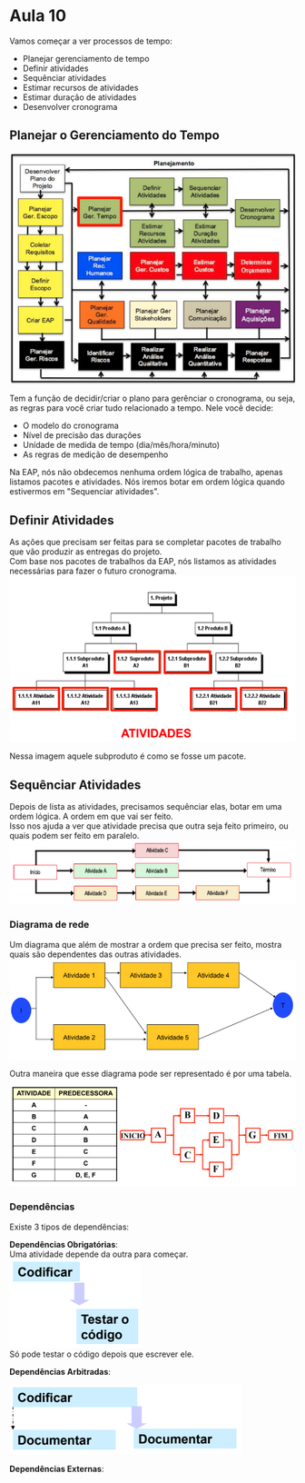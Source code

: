 # Aula 10
Vamos começar a ver processos de tempo:  
* Planejar gerenciamento de tempo  
* Definir atividades  
* Sequênciar atividades  
* Estimar recursos de atividades  
* Estimar duração de atividades  
* Desenvolver cronograma  

## Planejar o Gerenciamento do Tempo
![Planejar Gerênciar Tempo](planejarGerTempo.PNG)

Tem a função de decidir/criar o plano para gerênciar o cronograma, ou seja, as regras para você criar tudo relacionado a tempo. Nele você decide:  
* O modelo do cronograma
* Nível de precisão das durações
* Unídade de medida de tempo (dia/mês/hora/minuto)
* As regras de medição de desempenho
 
Na EAP, nós não obdecemos nenhuma ordem lógica de trabalho, apenas listamos pacotes e atividades. Nós iremos botar em ordem lógica quando estivermos em "Sequenciar atividades".  

## Definir Atividades
As ações que precisam ser feitas para se completar pacotes de trabalho que vão produzir as entregas do projeto.  
Com base nos pacotes de trabalhos da EAP, nós listamos as atividades necessárias para fazer o futuro cronograma.  
![Atividades](atividades.PNG)

Nessa imagem aquele subproduto é como se fosse um pacote.

## Sequênciar Atividades
Depois de lista as atividades, precisamos sequênciar elas, botar em uma ordem lógica. A ordem em que vai ser feito.  
Isso nos ajuda a ver que atividade precisa que outra seja feito primeiro, ou quais podem ser feito em paralelo.  
![Sequência das Atividades](sequencia.PNG)

### Diagrama de rede
Um diagrama que além de mostrar a ordem que precisa ser feito, mostra quais são dependentes das outras atividades.  
![Diagrama de Rede](diagramaRede.PNG)

Outra maneira que esse diagrama pode ser representado é por uma tabela.  
![Tabela de Diagrama de Rede](tabelaRede.PNG)

### Dependências
Existe 3 tipos de dependências:  

**Dependências Obrigatórias**:  
Uma atividade depende da outra para começar.  
![Dependência obrigatória](depObrigatoria.PNG)  
Só pode testar o código depois que escrever ele.  

**Dependências Arbitradas**:  

![Dependência arbitradas](depArbitradas.PNG)  

**Dependências Externas**:  
